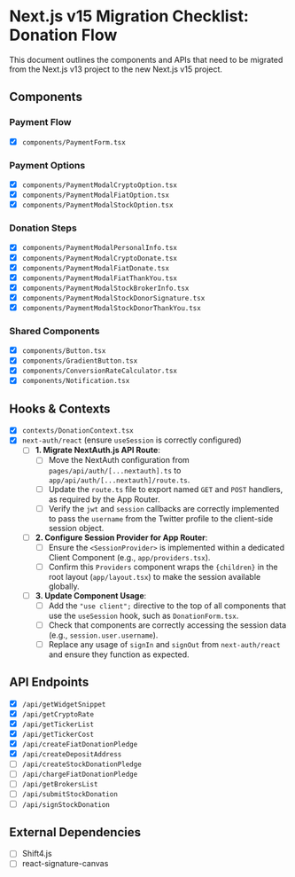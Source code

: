 # Next.js v15 Migration Checklist: Donation Flow

This document outlines the components and APIs that need to be migrated from the Next.js v13 project to the new Next.js v15 project.

## Components

### Payment Flow
- [X] `components/PaymentForm.tsx`

### Payment Options
- [X] `components/PaymentModalCryptoOption.tsx`
- [X] `components/PaymentModalFiatOption.tsx`
- [X] `components/PaymentModalStockOption.tsx`

### Donation Steps
- [X] `components/PaymentModalPersonalInfo.tsx`
- [X] `components/PaymentModalCryptoDonate.tsx`
- [X] `components/PaymentModalFiatDonate.tsx`
- [X] `components/PaymentModalFiatThankYou.tsx`
- [X] `components/PaymentModalStockBrokerInfo.tsx`
- [X] `components/PaymentModalStockDonorSignature.tsx`
- [X] `components/PaymentModalStockDonorThankYou.tsx`

### Shared Components
- [X] `components/Button.tsx`
- [X] `components/GradientButton.tsx`
- [X] `components/ConversionRateCalculator.tsx`
- [X] `components/Notification.tsx`

## Hooks & Contexts
- [X] `contexts/DonationContext.tsx`
- [X] `next-auth/react` (ensure `useSession` is correctly configured)
  - [ ] **1. Migrate NextAuth.js API Route**:
    - [ ] Move the NextAuth configuration from `pages/api/auth/[...nextauth].ts` to `app/api/auth/[...nextauth]/route.ts`.
    - [ ] Update the `route.ts` file to export named `GET` and `POST` handlers, as required by the App Router.
    - [ ] Verify the `jwt` and `session` callbacks are correctly implemented to pass the `username` from the Twitter profile to the client-side session object.
  - [ ] **2. Configure Session Provider for App Router**:
    - [ ] Ensure the `<SessionProvider>` is implemented within a dedicated Client Component (e.g., `app/providers.tsx`).
    - [ ] Confirm this `Providers` component wraps the `{children}` in the root layout (`app/layout.tsx`) to make the session available globally.
  - [ ] **3. Update Component Usage**:
    - [ ] Add the `"use client";` directive to the top of all components that use the `useSession` hook, such as `DonationForm.tsx`.
    - [ ] Check that components are correctly accessing the session data (e.g., `session.user.username`).
    - [ ] Replace any usage of `signIn` and `signOut` from `next-auth/react` and ensure they function as expected.

## API Endpoints
- [X] `/api/getWidgetSnippet`
- [X] `/api/getCryptoRate`
- [X] `/api/getTickerList`
- [X] `/api/getTickerCost`
- [X] `/api/createFiatDonationPledge`
- [X] `/api/createDepositAddress`
- [ ] `/api/createStockDonationPledge`
- [ ] `/api/chargeFiatDonationPledge`
- [ ] `/api/getBrokersList`
- [ ] `/api/submitStockDonation`
- [ ] `/api/signStockDonation`

## External Dependencies
- [ ] Shift4.js
- [ ] react-signature-canvas

